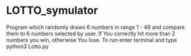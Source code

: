 # LOTTO_symulator
Program which randomly draws 6 numbers in range 1 - 49 and compare them to 6 numbers selected by user.   If You correctly hit more than 2 numbers you win, otherwise You lose. To run enter terminal and type python3 Lotto.py
